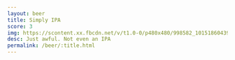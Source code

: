 ```yaml
---
layout: beer
title: Simply IPA
score: 3
img: https://scontent.xx.fbcdn.net/v/t1.0-0/p480x480/998582_10151860439493745_805468360_n.jpg?oh=103a1e8cbdb4c2014525c0888604585d&oe=59190C3D
desc: Just awful. Not even an IPA
permalink: /beer/:title.html
---
```

